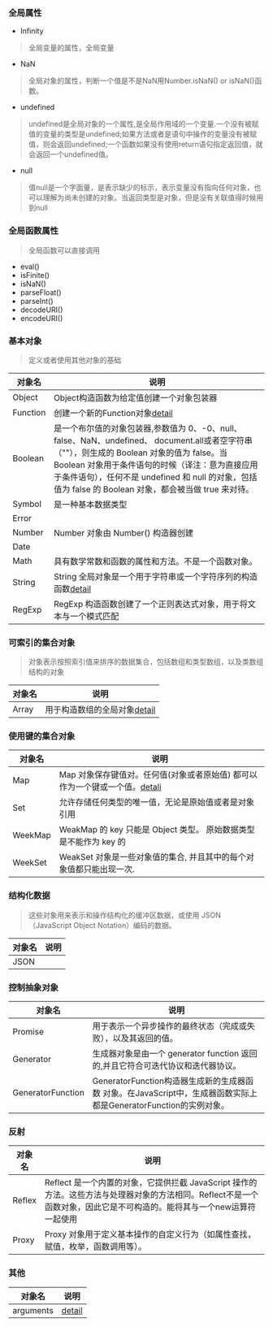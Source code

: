 ### 全局属性

- Infinity

> 全局变量的属性，全局变量

- NaN

> 全局对象的属性，判断一个值是不是NaN用Number.isNaN() or isNaN()函数。

- undefined

> undefined是全局对象的一个属性,是全局作用域的一个变量.一个没有被赋值的变量的类型是undefined;如果方法或者是语句中操作的变量没有被赋值，则会返回undefined;一个函数如果没有使用return语句指定返回值，就会返回一个undefined值。

- null

> 值null是一个字面量，是表示缺少的标示，表示变量没有指向任何对象，也可以理解为尚未创建的对象。当返回类型是对象，但是没有关联值得时候用到null

### 全局函数属性

> 全局函数可以直接调用

- eval()
- isFinite()
- isNaN()
- parseFloat()
- parseInt()
- decodeURI()
- encodeURI()

### 基本对象

> 定义或者使用其他对象的基础

|对象名|说明
|-|-
|Object|Object构造函数为给定值创建一个对象包装器
|Function|创建一个新的Function对象[detail](https://github.com/wanni-yang/frontend-learning/blob/master/javascript/%E5%87%BD%E6%95%B0/%E5%86%85%E7%BD%AE%E5%B1%9E%E6%80%A7%E5%92%8C%E6%96%B9%E6%B3%95.md)
|Boolean|是一个布尔值的对象包装器,参数值为 0、-0、null、false、NaN、undefined、 document.all或者空字符串（""），则生成的 Boolean 对象的值为 false。当 Boolean 对象用于条件语句的时候（译注：意为直接应用于条件语句），任何不是 undefined 和 null 的对象，包括值为 false 的 Boolean 对象，都会被当做 true 来对待。
|Symbol|是一种基本数据类型
|Error|
|Number|Number 对象由 Number() 构造器创建
|Date|
|Math|具有数学常数和函数的属性和方法。不是一个函数对象。
|String|String 全局对象是一个用于字符串或一个字符序列的构造函数[detail](https://github.com/wanni-yang/frontend-learning/blob/master/javascript/String.md)
|RegExp|RegExp 构造函数创建了一个正则表达式对象，用于将文本与一个模式匹配

### 可索引的集合对象 

> 对象表示按照索引值来排序的数据集合，包括数组和类型数组，以及类数组结构的对象

|对象名|说明
|-|-
|Array|用于构造数组的全局对象[detail](https://github.com/wanni-yang/frontend-learning/blob/master/javascript/%E6%95%B0%E7%BB%84/%E5%86%85%E7%BD%AE%E5%B1%9E%E6%80%A7%E5%92%8C%E6%96%B9%E6%B3%95.md)

### 使用键的集合对象

|对象名|说明
|-|-
|Map|Map 对象保存键值对。任何值(对象或者原始值) 都可以作为一个键或一个值。[detali](https://github.com/wanni-yang/frontend-learning/blob/master/javascript/Map.md)
|Set|允许存储任何类型的唯一值，无论是原始值或者是对象引用
|WeekMap|WeakMap 的 key 只能是 Object 类型。 原始数据类型 是不能作为 key 的
|WeekSet|WeakSet 对象是一些对象值的集合, 并且其中的每个对象值都只能出现一次.

### 结构化数据

> 这些对象用来表示和操作结构化的缓冲区数据，或使用 JSON （JavaScript Object Notation）编码的数据。

|对象名|说明
|-|-
|JSON|

### 控制抽象对象

|对象名|说明
|-|-
|Promise|用于表示一个异步操作的最终状态（完成或失败），以及其返回的值。
|Generator|生成器对象是由一个 generator function 返回的,并且它符合可迭代协议和迭代器协议。
|GeneratorFunction|GeneratorFunction构造器生成新的生成器函数 对象。在JavaScript中，生成器函数实际上都是GeneratorFunction的实例对象。

### 反射

|对象名|说明
|-|-
|Reflex|Reflect 是一个内置的对象，它提供拦截 JavaScript 操作的方法。这些方法与处理器对象的方法相同。Reflect不是一个函数对象，因此它是不可构造的。能将其与一个new运算符一起使用
|Proxy|Proxy 对象用于定义基本操作的自定义行为（如属性查找，赋值，枚举，函数调用等）。

### 其他

|对象名|说明
|-|-
|arguments|[detail](https://github.com/wanni-yang/frontend-learning/blob/master/javascript/%E5%87%BD%E6%95%B0/arguments%E5%AF%B9%E8%B1%A1.md)



